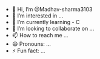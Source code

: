 - 👋 Hi, I’m @Madhav-sharma3103
- 👀 I’m interested in ...
- 🌱 I’m currently learning - C
- 💞️ I’m looking to collaborate on ...
- 📫 How to reach me ...
- 😄 Pronouns: ...
- ⚡ Fun fact: ...

<!---
Madhav-sharma3103/Madhav-sharma3103 is a ✨ special ✨ repository because its `README.md` (this file) appears on your GitHub profile.
You can click the Preview link to take a look at your changes.
--->
